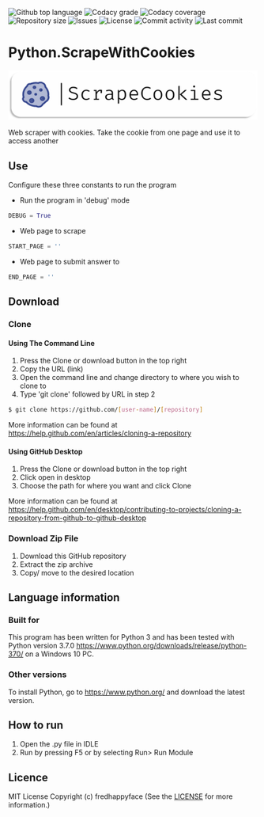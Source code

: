 <p float="left">
<img src="https://img.shields.io/github/languages/top/fredhappyface/Python.ScrapeWithCookies.svg?style=flat-square" alt="Github top language">
<img src="https://img.shields.io/codacy/grade/:codacy-proj-id:.svg?style=flat-square" alt="Codacy grade">
<img src="https://img.shields.io/codacy/coverage/:codacy-proj-id:.svg?style=flat-square" alt="Codacy coverage">
<img src="https://img.shields.io/github/repo-size/fredhappyface/Python.ScrapeWithCookies.svg?style=flat-square" alt="Repository size">
<img src="https://img.shields.io/github/issues/fredhappyface/Python.ScrapeWithCookies.svg?style=flat-square" alt="Issues">
<img src="https://img.shields.io/github/license/fredhappyface/Python.ScrapeWithCookies.svg?style=flat-square" alt="License">
<img src="https://img.shields.io/github/commit-activity/m/fredhappyface/Python.ScrapeWithCookies.svg?style=flat-square" alt="Commit activity">
<img src="https://img.shields.io/github/last-commit/fredhappyface/Python.ScrapeWithCookies.svg?style=flat-square" alt="Last commit">
</p>



# Python.ScrapeWithCookies

<img src="readme-assets/icons/name.png" alt="Project Icon" width="750">


Web scraper with cookies. Take the cookie from one page and use it
to access another

## Use
Configure these three constants to run the program
- Run the program in 'debug' mode
```python
DEBUG = True
```
- Web page to scrape
```python
START_PAGE = ''
```
- Web page to submit answer to
```python
END_PAGE = ''
```
## Download
### Clone
#### Using The Command Line
1. Press the Clone or download button in the top right
2. Copy the URL (link)
3. Open the command line and change directory to where you wish to clone to
4. Type 'git clone' followed by URL in step 2
```bash
$ git clone https://github.com/[user-name]/[repository]
```

More information can be found at
<https://help.github.com/en/articles/cloning-a-repository>

#### Using GitHub Desktop
1. Press the Clone or download button in the top right
2. Click open in desktop
3. Choose the path for where you want and click Clone

More information can be found at
<https://help.github.com/en/desktop/contributing-to-projects/cloning-a-repository-from-github-to-github-desktop>

### Download Zip File

1. Download this GitHub repository
2. Extract the zip archive
3. Copy/ move to the desired location


## Language information
### Built for
This program has been written for Python 3 and has been tested with
Python version 3.7.0 <https://www.python.org/downloads/release/python-370/>
on a Windows 10 PC.
### Other versions
To install Python, go to <https://www.python.org/> and download the latest
version.
## How to run
1. Open the .py file in IDLE
2. Run by pressing F5 or by selecting Run> Run Module


## Licence
MIT License
Copyright (c) fredhappyface
(See the [LICENSE](/LICENSE.md) for more information.)

